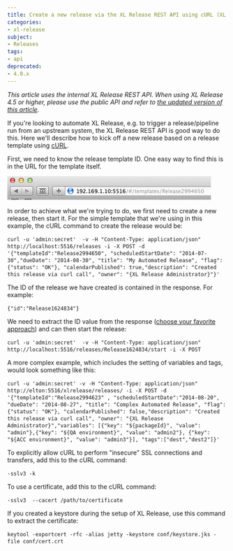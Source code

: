 ```yaml
---
title: Create a new release via the XL Release REST API using cURL (XL Release 4.0 and earlier)
categories:
- xl-release
subject:
- Releases
tags:
- api
deprecated:
- 4.0.x
---
```

_This article uses the internal XL Release REST API. When using XL Release 4.5 or higher, please use the public API and refer to [the updated version of this article](/xl-release/how-to/create-a-new-release-via-rest-api-using-curl.html)._

If you're looking to automate XL Release, e.g. to trigger a release/pipeline run from an upstream system, the XL Release REST API is good way to do this. Here we'll describe how to kick off a new release based on a release template using [cURL](http://curl.haxx.se/docs/manpage.html).

First, we need to know the release template ID. One easy way to find this is in the URL for the template itself.

![URL for template](../images/template-release-id.png)

In order to achieve what we're trying to do, we first need to create a new release, then start it. For the simple template that we're using in this example, the cURL command to create the release would be:

    curl -u 'admin:secret'  -v -H "Content-Type: application/json" http://localhost:5516/releases -i -X POST -d '{"templateId":"Release2994650", "scheduledStartDate": "2014-07-30","dueDate": "2014-08-30", "title": "My Automated Release", "flag": {"status": "OK"}, "calendarPublished": true,"description": "Created this release via curl call", "owner": "{XL Release Administrator}"}'

The ID of the release we have created is contained in the response. For example:

    {"id":"Release1624834"}

We need to extract the ID value from the response ([choose your favorite approach](https://unix.stackexchange.com/questions/121718/how-to-parse-json-with-shell-scripting-in-linux)) and can then start the release:

    curl -u 'admin:secret'  -v -H "Content-Type: application/json" http://localhost:5516/releases/Release1624834/start -i -X POST

A more complex example, which includes the setting of variables and tags, would look something like this:

    curl -u 'admin:secret' -v -H "Content-Type: application/json" http://elton:5516/xlrelease/releases/ -i -X POST -d '{"templateId":"Release2994623" , "scheduledStartDate":"2014-08-20", "dueDate": "2014-08-27", "title": "Complex Automated Release", "flag": {"status": "OK"}, "calendarPublished": false,"description": "Created this release via curl call", "owner": "{XL Release Administrator}","variables": [{"key": "${packageId}", "value": "admin"},{"key": "${QA environment}", "value": "admin2"}, {"key": "${ACC environment}", "value": "admin3"}], "tags":["dest","dest2"]}'

To explicitly allow cURL to perform "insecure" SSL connections and transfers, add this to the cURL command:

    -sslv3 -k

To use a certificate, add this to the cURL command:

    -sslv3  --cacert /path/to/certificate

If you created a keystore during the setup of XL Release, use this command to extract the certificate: 

    keytool -exportcert -rfc -alias jetty -keystore conf/keystore.jks -file conf/cert.crt

